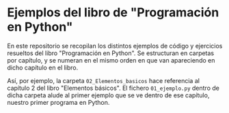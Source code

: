 # Ejemplos del libro de "Programación en Python"

En este repositorio se recopilan los distintos ejemplos de código y ejercicios resueltos del libro "Programación en Python". Se estructuran en carpetas por capítulo, y se numeran en el mismo orden en que van apareciendo en dicho capítulo en el libro. 

Así, por ejemplo, la carpeta `02_Elementos_basicos` hace referencia al capítulo 2 del libro "Elementos básicos". El fichero `01_ejemplo.py` dentro de dicha carpeta alude al primer ejemplo que se ve dentro de ese capítulo, nuestro primer programa en Python.
